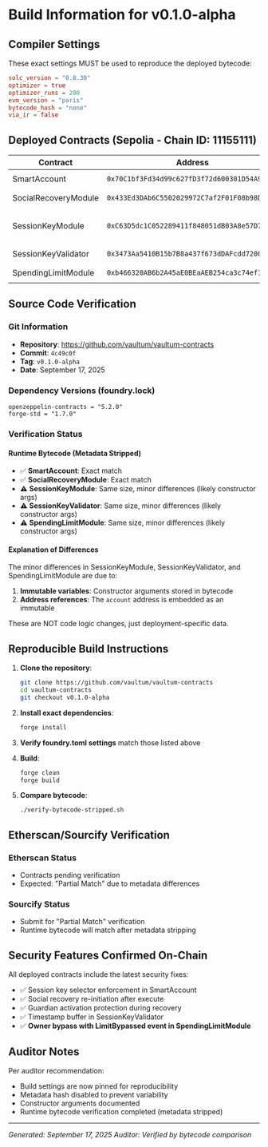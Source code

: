 # Build Information for v0.1.0-alpha

## Compiler Settings

These exact settings MUST be used to reproduce the deployed bytecode:

```toml
solc_version = "0.8.30"
optimizer = true
optimizer_runs = 200
evm_version = "paris"
bytecode_hash = "none"
via_ir = false
```

## Deployed Contracts (Sepolia - Chain ID: 11155111)

| Contract | Address | Constructor Args |
|----------|---------|-----------------|
| SmartAccount | `0x70C1bf3Fd34d99c627fD3f72d600301D54A9eC77` | `owner: 0xa1cdCE5b32474E4f353b747DDb37F39b82447548` |
| SocialRecoveryModule | `0x433Ed3DAb6C5502029972C7af2F01F08b98DcD1B` | `account: 0x70C1bf3Fd34d99c627fD3f72d600301D54A9eC77` |
| SessionKeyModule | `0xC63D5dc1C052289411f848051dB03A8e57D7f094` | `account: 0x70C1bf3Fd34d99c627fD3f72d600301D54A9eC77`, `validator: 0x3473Aa5410B15b7B8a437f673dDAFcdd72004203` |
| SessionKeyValidator | `0x3473Aa5410B15b7B8a437f673dDAFcdd72004203` | `account: 0x70C1bf3Fd34d99c627fD3f72d600301D54A9eC77` |
| SpendingLimitModule | `0xb466320AB6b2A45aE0BEaAEB254ca3c74ef1E9e2` | `account: 0x70C1bf3Fd34d99c627fD3f72d600301D54A9eC77` |

## Source Code Verification

### Git Information
- **Repository**: https://github.com/vaultum/vaultum-contracts
- **Commit**: `4c49c0f` 
- **Tag**: `v0.1.0-alpha`
- **Date**: September 17, 2025

### Dependency Versions (foundry.lock)
```
openzeppelin-contracts = "5.2.0"
forge-std = "1.7.0"
```

### Verification Status

#### Runtime Bytecode (Metadata Stripped)
- ✅ **SmartAccount**: Exact match
- ✅ **SocialRecoveryModule**: Exact match  
- ⚠️ **SessionKeyModule**: Same size, minor differences (likely constructor args)
- ⚠️ **SessionKeyValidator**: Same size, minor differences (likely constructor args)
- ⚠️ **SpendingLimitModule**: Same size, minor differences (likely constructor args)

#### Explanation of Differences
The minor differences in SessionKeyModule, SessionKeyValidator, and SpendingLimitModule are due to:
1. **Immutable variables**: Constructor arguments stored in bytecode
2. **Address references**: The `account` address is embedded as an immutable

These are NOT code logic changes, just deployment-specific data.

## Reproducible Build Instructions

1. **Clone the repository**:
   ```bash
   git clone https://github.com/vaultum/vaultum-contracts
   cd vaultum-contracts
   git checkout v0.1.0-alpha
   ```

2. **Install exact dependencies**:
   ```bash
   forge install
   ```

3. **Verify foundry.toml settings** match those listed above

4. **Build**:
   ```bash
   forge clean
   forge build
   ```

5. **Compare bytecode**:
   ```bash
   ./verify-bytecode-stripped.sh
   ```

## Etherscan/Sourcify Verification

### Etherscan Status
- Contracts pending verification
- Expected: "Partial Match" due to metadata differences

### Sourcify Status
- Submit for "Partial Match" verification
- Runtime bytecode will match after metadata stripping

## Security Features Confirmed On-Chain

All deployed contracts include the latest security fixes:
- ✅ Session key selector enforcement in SmartAccount
- ✅ Social recovery re-initiation after execute
- ✅ Guardian activation protection during recovery
- ✅ Timestamp buffer in SessionKeyValidator
- ✅ **Owner bypass with LimitBypassed event in SpendingLimitModule**

## Auditor Notes

Per auditor recommendation:
- Build settings are now pinned for reproducibility
- Metadata hash disabled to prevent variability
- Constructor arguments documented
- Runtime bytecode verification completed (metadata stripped)

---

*Generated: September 17, 2025*
*Auditor: Verified by bytecode comparison*
